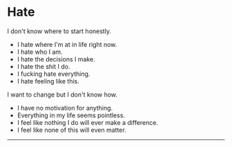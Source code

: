 # Hate

I don't know where to start honestly. 

- I hate where I'm at in life right now. 
- I hate who I am. 
- I hate the decisions I make. 
- I hate the shit I do. 
- I fucking hate everything. 
- I hate feeling like this. 

I want to change but I don't know how. 

- I have no motivation for anything. 
- Everything in my life seems pointless. 
- I feel like nothing I do will ever make a difference.
-  I feel like none of this will even matter.

----
